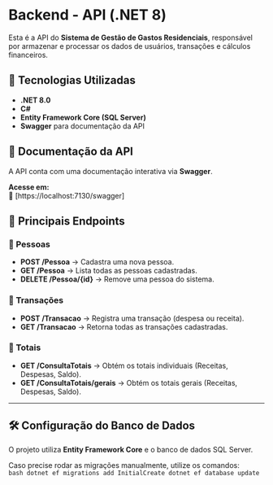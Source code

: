 # Backend - API (.NET 8)

Esta é a API do **Sistema de Gestão de Gastos Residenciais**, responsável por armazenar e processar os dados de usuários, transações e cálculos financeiros.

## 📌 Tecnologias Utilizadas
- **.NET 8.0**
- **C#**
- **Entity Framework Core (SQL Server)**
- **Swagger** para documentação da API

## 📖 Documentação da API
A API conta com uma documentação interativa via **Swagger**.

**Acesse em:**  
🔗 [https://localhost:7130/swagger]

## 🔗 Principais Endpoints

### 🔹 Pessoas
- **POST /Pessoa** → Cadastra uma nova pessoa.
- **GET /Pessoa** → Lista todas as pessoas cadastradas.
- **DELETE /Pessoa/{id}** → Remove uma pessoa do sistema.

### 🔹 Transações
- **POST /Transacao** → Registra uma transação (despesa ou receita).
- **GET /Transacao** → Retorna todas as transações cadastradas.

### 🔹 Totais
- **GET /ConsultaTotais** → Obtém os totais individuais (Receitas, Despesas, Saldo).
- **GET /ConsultaTotais/gerais** → Obtém os totais gerais (Receitas, Despesas, Saldo).

---

## 🛠️ Configuração do Banco de Dados

O projeto utiliza **Entity Framework Core** e o banco de dados SQL Server.  

Caso precise rodar as migrações manualmente, utilize os comandos:  
    ```bash
    dotnet ef migrations add InitialCreate
    dotnet ef database update
    ```